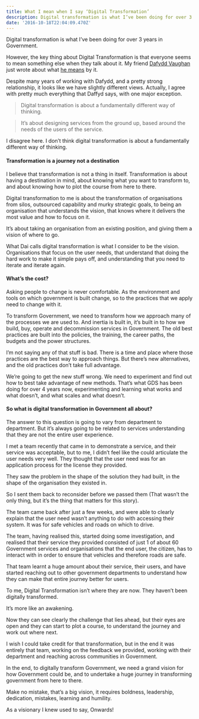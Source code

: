 ```yaml
---
title: What I mean when I say ‘Digital Transformation’
description: Digital transformation is what I’ve been doing for over 3 years in Government.
date: '2016-10-18T22:04:09.470Z'
---
```


Digital transformation is what I’ve been doing for over 3 years in Government.

However, the key thing about Digital Transformation is that everyone seems to mean something else when they talk about it. My friend [Dafydd Vaughan](https://daibach.uk) just wrote about what [he means](https://daibach.uk/2016/10/what-i-mean-when-i-say-digital-transformation/) by it.

Despite many years of working with Dafydd, and a pretty strong relationship, it looks like we have slightly different views. Actually, I agree with pretty much everything that Daffyd says, with one major exception.

> Digital transformation is about a fundamentally different way of thinking.

> It’s about designing services from the ground up, based around the needs of the users of the service.

I disagree here. I don’t think digital transformation is about a fundamentally different way of thinking.

#### Transformation is a journey not a destination

I believe that transformation is not a thing in itself. Transformation is about having a destination in mind, about knowing what you want to transform to, and about knowing how to plot the course from here to there.

Digital transformation to me is about the transformation of organisations from silos, outsourced capability and murky strategic goals, to being an organisation that understands the vision, that knows where it delivers the most value and how to focus on it.

It’s about taking an organisation from an existing position, and giving them a vision of where to go.

What Dai calls digital transformation is what I consider to be the vision. Organisations that focus on the user needs, that understand that doing the hard work to make it simple pays off, and understanding that you need to iterate and iterate again.

#### What’s the cost?

Asking people to change is never comfortable. As the environment and tools on which government is built change, so to the practices that we apply need to change with it.

To transform Government, we need to transform how we approach many of the processes we are used to. And inertia is built in, it’s built in to how we build, buy, operate and decommission services in Government. The old best practices are built into the policies, the training, the career paths, the budgets and the power structures.

I’m not saying any of that stuff is bad. There is a time and place where those practices are the best way to approach things. But there’s new alternatives, and the old practices don’t take full advantage.

We’re going to get the new stuff wrong. We need to experiment and find out how to best take advantage of new methods. That’s what GDS has been doing for over 4 years now, experimenting and learning what works and what doesn’t, and what scales and what doesn’t.

#### So what is digital transformation in Government all about?

The answer to this question is going to vary from department to department. But it’s always going to be related to services understanding that they are not the entire user experience.

I met a team recently that came in to demonstrate a service, and their service was acceptable, but to me, I didn’t feel like the could articulate the user needs very well. They thought that the user need was for an application process for the license they provided.

They saw the problem in the shape of the solution they had built, in the shape of the organisation they existed in.

So I sent them back to reconsider before we passed them (That wasn’t the only thing, but it’s the thing that matters for this story).

The team came back after just a few weeks, and were able to clearly explain that the user need wasn’t anything to do with accessing their system. It was for safe vehicles and roads on which to drive.

The team, having realised this, started doing some investigation, and realised that their service they provided consisted of just 1 of about 60 Government services and organisations that the end user, the citizen, has to interact with in order to ensure that vehicles and therefore roads are safe.

That team learnt a huge amount about their service, their users, and have started reaching out to other government departments to understand how they can make that entire journey better for users.

To me, Digital Transformation isn’t where they are now. They haven’t been digitally transformed.

It’s more like an awakening.

Now they can see clearly the challenge that lies ahead, but their eyes are open and they can start to plot a course, to understand the journey and work out where next.

I wish I could take credit for that transformation, but in the end it was entirely that team, working on the feedback we provided, working with their department and reaching across communities in Government.

In the end, to digitally transform Government, we need a grand vision for how Government could be, and to undertake a huge journey in transforming government from here to there.

Make no mistake, that’s a big vision, it requires boldness, leadership, dedication, mistakes, learning and humility.

As a visionary I knew used to say, Onwards!
